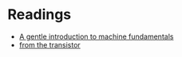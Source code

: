 # Readings

* [A gentle introduction to machine fundamentals](https://marijnhaverbeke.nl/turtle/)
* [from the transistor](https://github.com/geohot/fromthetransistor)
